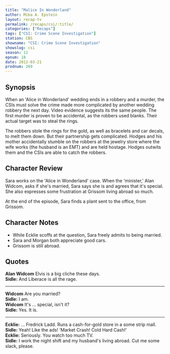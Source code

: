 ```yaml
---
title: "Malice In Wonderland"
author: Mika A. Epstein
layout: recap-tv
permalink: /recaps/csi/:title/
categories: ["Recaps"]
tags: ["CSI: Crime Scene Investigation"]
station: CBS
showname: "CSI: Crime Scene Investigation"
showslug: csi
season: 12  
epnum: 18  
date: 2012-03-21
prodnum: 269  
---
```


## Synopsis

When an 'Alice in Wonderland' wedding ends in a robbery and a murder, the CSIs must solve the crime made more complicated by another wedding robbery the next day. Video evidence suggests its the same people. The first murder is proven to be accidental, as the robbers used blanks. Their actual target was to steal the rings.

The robbers stole the rings for the gold, as well as bracelets and car decals, to melt them down. But their partnership gets complicated. Hodges and his mother accidentally stumble on the robbers at the jewelry store where the wife works (the husband is an EMT) and are held hostage. Hodges outwits them and the CSIs are able to catch the robbers.

## Character Review

Sara works on the 'Alice in Wonderland' case. When the 'minister,' Alan Widcom, asks if she's married, Sara says she is and agrees that it's special. She also expresses some frustration at Grissom living abroad so much.

At the end of the episode, Sara finds a plant sent to the office, from Grissom.

## Character Notes

* While Ecklie scoffs at the question, Sara freely admits to being married.  
* Sara and Morgan both appreciate good cars.  
* Grissom is still abroad.

## Quotes

**Alan Widcom** Elvis is a big cliche these days.  
**Sidle:** And Liberace is all the rage.  

- - -

**Widcom** Are you married?  
**Sidle:** I am.  
**Widcom** It's ... special, isn't it?  
**Sidle:** Yes. It is.  

- - -

**Ecklie:** ... Fredrick Ladd. Runs a cash-for-gold store in a some strip mall.  
**Sidle:** Yeah! Like the ads! 'Market Crash! Cold Hard Cash!'  
**Ecklie:** Seriously. You watch too much TV.  
**Sidle:** I work the night shift and my husband's living abroad. Cut me some slack, please.